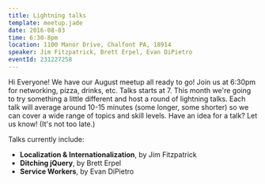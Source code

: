 ```yaml
---
title: Lightning talks
template: meetup.jade
date: 2016-08-03
time: 6:30-8pm
location: 1100 Manor Drive, Chalfont PA, 18914
speaker: Jim Fitzpatrick, Brett Erpel, Evan DiPietro
eventId: 231227258
---
```


Hi Everyone! We have our August meetup all ready to go! Join us at 6:30pm for
networking, pizza, drinks, etc. Talks starts at 7. This month we're going to
try something a little different and host a round of lightning talks.  Each
talk will average around 10-15 minutes (some longer, some shorter) so we can
cover a wide range of topics and skill levels.  Have an idea for a talk? Let us
know! (It's not too late.)

Talks currently include:
- __Localization & Internationalization__, by Jim Fitzpatrick
- __Ditching jQuery__, by Brett Erpel
- __Service Workers__, by Evan DiPietro
